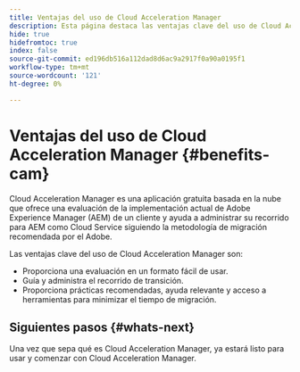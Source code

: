 ```yaml
---
title: Ventajas del uso de Cloud Acceleration Manager
description: Esta página destaca las ventajas clave del uso de Cloud Acceleration Manager.
hide: true
hidefromtoc: true
index: false
source-git-commit: ed196db516a112dad8d6ac9a2917f0a90a0195f1
workflow-type: tm+mt
source-wordcount: '121'
ht-degree: 0%

---
```



# Ventajas del uso de Cloud Acceleration Manager {#benefits-cam}

Cloud Acceleration Manager es una aplicación gratuita basada en la nube que ofrece una evaluación de la implementación actual de Adobe Experience Manager (AEM) de un cliente y ayuda a administrar su recorrido para AEM como Cloud Service siguiendo la metodología de migración recomendada por el Adobe.

Las ventajas clave del uso de Cloud Acceleration Manager son:

* Proporciona una evaluación en un formato fácil de usar.
* Guía y administra el recorrido de transición.
* Proporciona prácticas recomendadas, ayuda relevante y acceso a herramientas para minimizar el tiempo de migración.

## Siguientes pasos {#whats-next}

Una vez que sepa qué es Cloud Acceleration Manager, ya estará listo para usar y comenzar con Cloud Acceleration Manager.
